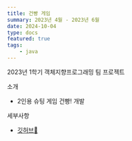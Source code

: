 ```yaml
---
title: 건빵 게임
summary: 2023년 4월 - 2023년 6월
date: 2024-10-04
type: docs
featured: true
tags:
    - java
---
```


2023년 1학기 객체지향프로그래밍 팀 프로젝트 

소개
- 2인용 슈팅 게임 건빵! 개발

세부사항
- [깃허브🔗](https://github.com/2blackcow/Gunbbang)


